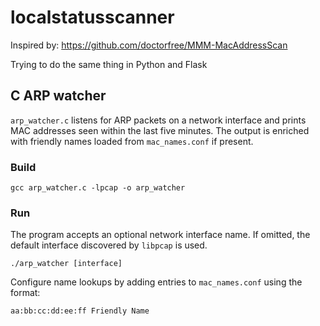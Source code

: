 # localstatusscanner
Inspired by:
https://github.com/doctorfree/MMM-MacAddressScan

Trying to do the same thing in Python and Flask

## C ARP watcher

`arp_watcher.c` listens for ARP packets on a network interface and prints
MAC addresses seen within the last five minutes. The output is enriched with
friendly names loaded from `mac_names.conf` if present.

### Build

```
gcc arp_watcher.c -lpcap -o arp_watcher
```

### Run

The program accepts an optional network interface name. If omitted, the default
interface discovered by `libpcap` is used.

```
./arp_watcher [interface]
```

Configure name lookups by adding entries to `mac_names.conf` using the format:

```
aa:bb:cc:dd:ee:ff Friendly Name
```
